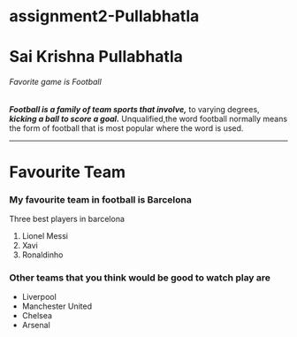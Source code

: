 # assignment2-Pullabhatla
# Sai Krishna Pullabhatla
###### Favorite game is Football


***Football is a family of team sports that involve,*** 
to varying degrees, ***kicking a ball to score a goal.***
Unqualified,the word football normally means the form of football
that is most popular where the word is used.

-----

# Favourite Team

### My favourite team in football is Barcelona
Three best players in barcelona
1. Lionel Messi
2. Xavi
3. Ronaldinho

### Other teams that you think would be good to watch play are
- Liverpool
- Manchester United
- Chelsea
- Arsenal